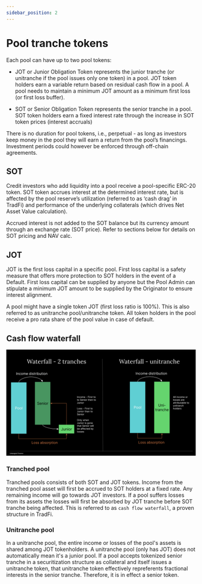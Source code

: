 ```yaml
---
sidebar_position: 2
---
```


# Pool tranche tokens
Each pool can have up to two pool tokens:

- JOT or Junior Obligation Token represents the junior tranche (or unitranche if the pool issues only one token) in a pool. JOT token holders earn a variable return based on residual cash flow in a pool. A pool needs to maintain a minimum JOT amount as a minimum first loss (or first loss buffer).

- SOT or Senior Obligation Token represents the senior tranche in a pool. SOT token holders earn a fixed interest rate through the increase in SOT token prices (interest accruals)

There is no duration for pool tokens, i.e., perpetual - as long as investors keep money in the pool they will earn a return from the pool’s financings. Investment periods could however be enforced through off-chain agreements.

## SOT
Credit investors who add liquidity into a pool receive a pool-specific ERC-20 token. SOT token accrues interest at the determined interest rate, but is affected by the pool reserve’s utilization (referred to as ‘cash drag’ in TradFi) and performance of the underlying collaterals (which drives Net Asset Value calculation).   

Accrued interest is not added to the SOT balance but its currency amount through an exchange rate (SOT price). Refer to sections below for details on SOT pricing and NAV calc.

## JOT
JOT is the first loss capital in a specific pool. First loss capital is a safety measure that offers more protection to SOT holders in the event of a Default. First loss capital can be supplied by anyone but the Pool Admin can stipulate a minimum JOT amount to be supplied by the Originator to ensure interest alignment.

A pool might have a single token JOT (first loss ratio is 100%). This is also referred to as unitranche pool/unitranche token. All token holders in the pool receive a pro rata share of the pool value in case of default. 

## Cash flow waterfall
![Cash flow waterfall](../img/waterfall.png)

### Tranched pool
Tranched pools consists of both SOT and JOT tokens. Income from the tranched pool asset will first be accrued to SOT holders at a fixed rate. Any remaining income will go towards JOT investors. If a pool suffers losses from its assets the losses will first be absorbed by JOT tranche before SOT tranche being affected. This is referred to as `cash flow waterfall`, a proven structure in TradFi.

### Unitranche pool
In a unitranche pool, the entire income or losses of the pool's assets is shared among JOT tokenholders. A unitranche pool (only has JOT) does not automatically mean it's a junior pool. If a pool accepts tokenized senior tranche in a securitization structure as collateral and itself issues a unitranche token, that unitranche token effectively repreferents fractional interests in the senior tranche. Therefore, it is in effect a senior token.




